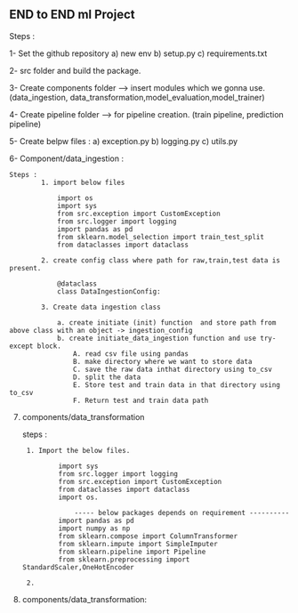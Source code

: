 ## END to END ml Project

Steps :

1- Set the github repository 
a) new env
b) setup.py
c) requirements.txt

2- src folder and build the package. 

3- Create components folder --> insert modules which we gonna use. (data_ingestion, data_transformation,model_evaluation,model_trainer)

4- Create pipeline folder --> for pipeline creation. (train pipeline, prediction pipeline)

5- Create belpw files :
    a) exception.py
    b) logging.py
    c) utils.py

6- Component/data_ingestion : 

    Steps : 
            1. import below files 

                import os 
                import sys
                from src.exception import CustomException
                from src.logger import logging
                import pandas as pd
                from sklearn.model_selection import train_test_split
                from dataclasses import dataclass

            2. create config class where path for raw,train,test data is present. 
                
                @dataclass
                class DataIngestionConfig:

            3. Create data ingestion class

                a. create initiate (init) function  and store path from above class with an object -> ingestion_config
                b. create initiate_data_ingestion function and use try-except block.
                    A. read csv file using pandas 
                    B. make directory where we want to store data
                    C. save the raw data inthat directory using to_csv 
                    D. split the data
                    E. Store test and train data in that directory using to_csv
                    F. Return test and train data path


7. components/data_transformation 
    
    steps : 

        1. Import the below files. 

                import sys
                from src.logger import logging
                from src.exception import CustomException
                from dataclasses import dataclass
                import os. 

                    ----- below packages depends on requirement ----------
                import pandas as pd
                import numpy as np 
                from sklearn.compose import ColumnTransformer
                from sklearn.impute import SimpleImputer
                from sklearn.pipeline import Pipeline
                from sklearn.preprocessing import  StandardScaler,OneHotEncoder
        
        2. 

8. components/data_transformation: 
    